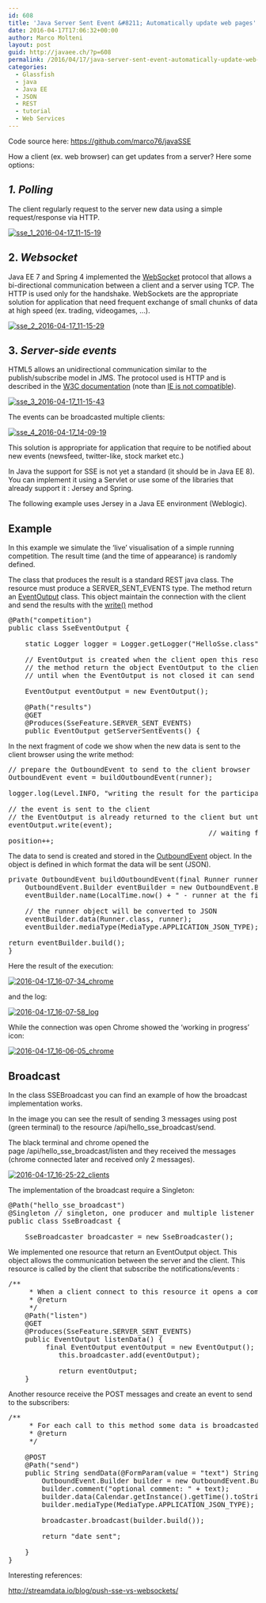 ```yaml
---
id: 608
title: 'Java Server Sent Event &#8211; Automatically update web pages'
date: 2016-04-17T17:06:32+00:00
author: Marco Molteni
layout: post
guid: http://javaee.ch/?p=608
permalink: /2016/04/17/java-server-sent-event-automatically-update-web-pages/
categories:
  - Glassfish
  - java
  - Java EE
  - JSON
  - REST
  - tutorial
  - Web Services
---
```

Code source here: <https://github.com/marco76/javaSSE>
  
How a client (ex. web browser) can get updates from a server? Here some options:

## _1. Polling_

The client regularly request to the server new data using a simple request/response via HTTP.

[<img class="alignnone wp-image-611 size-full" src="https://i0.wp.com/javaee.ch/wp-content/uploads/2016/04/sse_1_2016-04-17_11-15-19-e1460905354536.png?resize=314%2C124" alt="sse_1_2016-04-17_11-15-19" data-recalc-dims="1" />](https://i1.wp.com/javaee.ch/wp-content/uploads/2016/04/sse_1_2016-04-17_11-15-19.png)

## 2. _Websocket_

Java EE 7 and Spring 4 implemented the [WebSocket](https://en.wikipedia.org/wiki/WebSocket) protocol that allows a bi-directional communication between a client and a server using TCP. The HTTP is used only for the handshake. WebSockets are the appropriate solution for application that need frequent exchange of small chunks of data at high speed (ex. trading, videogames, &#8230;).

[<img class="alignnone wp-image-610 size-full" src="{{site.baseurl}}/assets/img/uploads/2016/04/sse_2_2016-04-17_11-15-29-e1460905439922.png?resize=343%2C131" alt="sse_2_2016-04-17_11-15-29" data-recalc-dims="1" />]({{site.baseurl}}/assets/img/uploads/2016/04/sse_2_2016-04-17_11-15-29.png)

## 3. _Server-side events_

HTML5 allows an unidirectional communication similar to the publish/subscribe model in JMS. The protocol used is HTTP and is described in the [W3C documentation](https://www.w3.org/TR/eventsource/) (note than [IE is not compatible](http://www.w3schools.com/html/html5_serversentevents.asp)).

[<img class="alignnone wp-image-609 size-full" src="{{site.baseurl}}/assets/img/uploads/2016/04/sse_3_2016-04-17_11-15-43-e1460905505391.png?resize=350%2C149" alt="sse_3_2016-04-17_11-15-43" data-recalc-dims="1" />]({{site.baseurl}}/assets/img/uploads/2016/04/sse_3_2016-04-17_11-15-43.png)

The events can be broadcasted multiple clients:

[<img class="alignnone wp-image-612 size-full" src="https://i1.wp.com/javaee.ch/wp-content/uploads/2016/04/sse_4_2016-04-17_14-09-19-e1460905566225.png?resize=295%2C155" alt="sse_4_2016-04-17_14-09-19" data-recalc-dims="1" />]({{site.baseurl}}/assets/img/uploads/2016/04/sse_4_2016-04-17_14-09-19.png)

This solution is appropriate for application that require to be notified about new events (newsfeed, twitter-like, stock market etc.)
  
In Java the support for SSE is not yet a standard (it should be in Java EE 8). You can implement it using a Servlet or use some of the libraries that already support it : Jersey and Spring.

The following example uses Jersey in a Java EE environment (Weblogic).

## Example

In this example we simulate the &#8216;live&#8217; visualisation of a simple running competition. The result time (and the time of appearance) is randomly defined.

The class that produces the result is a standard REST java class. The resource must produce a SERVER\_SENT\_EVENTS type. The method return an [EventOutput](https://jersey.java.net/apidocs/2.8/jersey/org/glassfish/jersey/media/sse/EventOutput.html) class. This object maintain the connection with the client and send the results with the [write()](https://jersey.java.net/apidocs/2.8/jersey/org/glassfish/jersey/server/ChunkedOutput.html#write(T)) method

<pre class="brush: java; title: ; notranslate" title="">@Path("competition")
public class SseEventOutput {

	static Logger logger = Logger.getLogger("HelloSse.class");

	// EventOutput is created when the client open this resource
	// the method return the object EventOutput to the client (http)
	// until when the EventOutput is not closed it can send data to the client using write()
	
	EventOutput eventOutput = new EventOutput();
	
	@Path("results")
	@GET
	@Produces(SseFeature.SERVER_SENT_EVENTS)
	public EventOutput getServerSentEvents() {
</pre>

In the next fragment of code we show when the new data is sent to the client browser using the write method:

<pre class="brush: java; title: ; notranslate" title="">// prepare the OutboundEvent to send to the client browser
OutboundEvent event = buildOutboundEvent(runner);
						
logger.log(Level.INFO, "writing the result for the participant in position: " + position);

// the event is sent to the client
// the EventOutput is already returned to the client but until when is not closed it can send messages to the client
eventOutput.write(event);
												// waiting for the next runner
position++;
</pre>

The data to send is created and stored in the [OutboundEvent](https://jersey.java.net/apidocs/2.9/jersey/org/glassfish/jersey/media/sse/OutboundEvent.html) object. In the object is defined in which format the data will be sent (JSON).

<pre class="brush: java; title: ; notranslate" title="">private OutboundEvent buildOutboundEvent(final Runner runner){
    OutboundEvent.Builder eventBuilder = new OutboundEvent.Builder();
    eventBuilder.name(LocalTime.now() + " - runner at the finish ... ");
		
    // the runner object will be converted to JSON
    eventBuilder.data(Runner.class, runner);
    eventBuilder.mediaType(MediaType.APPLICATION_JSON_TYPE);
	    
return eventBuilder.build();
}
</pre>

Here the result of the execution:
  
[<img class="alignnone wp-image-618 size-full" src="https://i1.wp.com/javaee.ch/wp-content/uploads/2016/04/2016-04-17_16-07-34_chrome.png?resize=440%2C173" alt="2016-04-17_16-07-34_chrome" data-recalc-dims="1" />](https://i1.wp.com/javaee.ch/wp-content/uploads/2016/04/2016-04-17_16-07-34_chrome.png)
  
and the log:
  
[<img class="alignnone wp-image-619 size-full" src="https://i0.wp.com/javaee.ch/wp-content/uploads/2016/04/2016-04-17_16-07-58_log.png?resize=630%2C159" alt="2016-04-17_16-07-58_log" data-recalc-dims="1" />](https://i0.wp.com/javaee.ch/wp-content/uploads/2016/04/2016-04-17_16-07-58_log.png)
  
While the connection was open Chrome showed the &#8216;working in progress&#8217; icon:
  
[<img class="alignnone wp-image-617 size-full" src="{{site.baseurl}}/assets/img/uploads/2016/04/2016-04-17_16-06-05_chrome.png?resize=125%2C27" alt="2016-04-17_16-06-05_chrome" data-recalc-dims="1" />]({{site.baseurl}}/assets/img/uploads/2016/04/2016-04-17_16-06-05_chrome.png)

## Broadcast

In the class SSEBroadcast you can find an example of how the broadcast implementation works.

In the image you can see the result of sending 3 messages using post (green terminal) to the resource /api/hello\_sse\_broadcast/send.
  
The black terminal and chrome opened the page /api/hello\_sse\_broadcast/listen and they received the messages (chrome connected later and received only 2 messages).

[<img class="alignnone size-full wp-image-620" src="https://i1.wp.com/javaee.ch/wp-content/uploads/2016/04/2016-04-17_16-25-22_clients.png?resize=571%2C520" alt="2016-04-17_16-25-22_clients" data-recalc-dims="1" />](https://i1.wp.com/javaee.ch/wp-content/uploads/2016/04/2016-04-17_16-25-22_clients.png)

The implementation of the broadcast require a Singleton:

<pre class="brush: java; title: ; notranslate" title="">@Path("hello_sse_broadcast")
@Singleton // singleton, one producer and multiple listener
public class SseBroadcast {	
	
	SseBroadcaster broadcaster = new SseBroadcaster();
</pre>

We implemented one resource that return an EventOutput object. This object allows the communication between the server and the client. This resource is called by the client that subscribe the notifications/events :

<pre class="brush: java; title: ; notranslate" title="">/**
	 * When a client connect to this resource it opens a communication channel.
	 * @return
	 */
	@Path("listen")
	@GET
	@Produces(SseFeature.SERVER_SENT_EVENTS)
	public EventOutput listenData() {
		 final EventOutput eventOutput = new EventOutput();
	        this.broadcaster.add(eventOutput);
	       
	        return eventOutput;
	}
</pre>

Another resource receive the POST messages and create an event to send to the subscribers:

<pre class="brush: java; title: ; notranslate" title="">/**
	 * For each call to this method some data is broadcasted to the listeners
	 * @return
	 */
	
	@POST
	@Path("send")
	public String sendData(@FormParam(value = "text") String text) {
		OutboundEvent.Builder builder = new OutboundEvent.Builder();
		builder.comment("optional comment: " + text);
		builder.data(Calendar.getInstance().getTime().toString());
		builder.mediaType(MediaType.APPLICATION_JSON_TYPE);
		
		broadcaster.broadcast(builder.build());
		
		return "date sent";

	}
}
</pre>

Interesting references:
  
<http://streamdata.io/blog/push-sse-vs-websockets/>